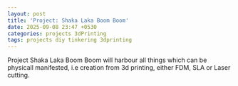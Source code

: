```yaml
---
layout: post
title: 'Project: Shaka Laka Boom Boom'
date: 2025-09-08 23:47 +0530
categories: projects 3dPrinting
tags: projects diy tinkering 3dprinting
---
```


Project Shaka Laka Boom Boom will harbour all things which can be physicall manifested, i.e creation from 3d printing, either FDM, SLA or Laser cutting.
